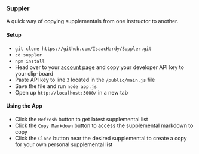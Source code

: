 ### Suppler

A quick way of copying supplementals from one instructor to another.

#### Setup

* `git clone https://github.com/IsaacHardy/Suppler.git`
* `cd suppler`
* `npm install`
* Head over to your [account page](https://newline.theironyard.com/account/edit) and copy your developer API key to your clip-board
* Paste API key to line `3` located in the `/public/main.js` file
* Save the file and run `node app.js`
* Open up `http://localhost:3000/` in a new tab

#### Using the App
* Click the `Refresh` button to get latest supplemental list
* Click the `Copy Markdown` button to access the supplemental markdown to copy
* Click the `Clone` button near the desired supplemental to create a copy for your own personal supplemental list
